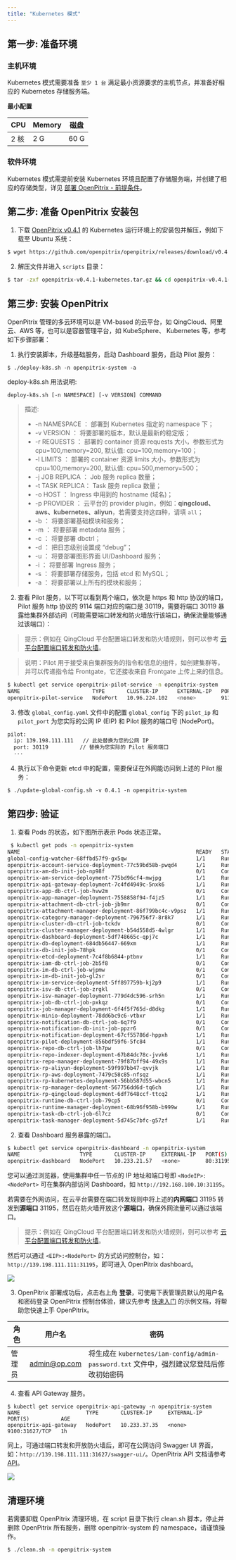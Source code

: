 ```yaml
---
title: "Kubernetes 模式"
---
```


## 第一步: 准备环境

### 主机环境

Kubernetes 模式需要准备 `至少 1 台` 满足最小资源要求的主机节点，并准备好相应的 Kubernetes 存储服务端。

**最小配置**

|   CPU  |  Memory |  磁盘  |
|--------|---------|-------|
|  2 核  |    2 G  |  60 G |

### 软件环境

Kubernetes 模式需提前安装 Kubernetes 环境且配置了存储服务端，并创建了相应的存储类型，详见 [部署 OpenPitrix - 前提条件](https://openpitrix.io/docs/v0.4/zh-CN/installation/installation-guide#%E5%89%8D%E6%8F%90%E6%9D%A1%E4%BB%B6)。

## 第二步: 准备 OpenPitrix 安装包

1. 下载 [OpenPitrix v0.4.1](https://github.com/openpitrix/openpitrix/releases/download/v0.4.1/openpitrix-v0.4.1-kubernetes.tar.gz) 的 Kubernetes 运行环境上的安装包并解压，例如下载至 Ubuntu 系统：

```bash
$ wget https://github.com/openpitrix/openpitrix/releases/download/v0.4.1/openpitrix-v0.4.1-kubernetes.tar.gz
``` 

2. 解压文件并进入 `scripts` 目录：

```bash
$ tar -zxf openpitrix-v0.4.1-kubernetes.tar.gz && cd openpitrix-v0.4.1-kubernetes/kubernetes/scripts
```

## 第三步: 安装 OpenPitrix

OpenPitrix 管理的多云环境可以是 VM-based 的云平台，如 QingCloud、阿里云、AWS 等，也可以是容器管理平台，如 KubeSphere、 Kubernetes 等，参考如下步骤部署：

<!-- ### 无需管理 VM-based 平台

如果需要将 OP 部署在 KubeSphere 且只需要管 Kubernetes 运行环境，参考如下执行安装脚本，升级基础服务，启动 Dashboard 服务。如果需要同时管理 Kubernetes 和 VM-based 运行环境，请跳过此步，参考 [需要管理 VM-based 平台](../kubernetes/#需要管理-vm-based-平台)。

```bash
$ ./deploy-k8s.sh -n openpitrix-system -b -d -s -u
``` -->

1. 执行安装脚本，升级基础服务，启动 Dashboard 服务，启动 Pilot 服务：

```
$ ./deploy-k8s.sh -n openpitrix-system -a
```

deploy-k8s.sh 用法说明: 

```
deploy-k8s.sh [-n NAMESPACE] [-v VERSION] COMMAND
```
>  描述:
> -  -n NAMESPACE   ： 部署到 Kubernetes 指定的 namespace 下；
> -  -v VERSION     ： 将要部署的版本，默认是最新的稳定版；
> -  -r REQUESTS    ： 部署的 container 资源 requests 大小，参数形式为 cpu=100,memory=200, 默认值: cpu=100,memory=100；
> -  -l LIMITS      ： 部署的 container 资源 limits 大小，参数形式为 cpu=100,memory=200, 默认值: cpu=500,memory=500；
> -  -j JOB REPLICA ： Job 服务 replica 数量；
> -  -t TASK REPLICA： Task 服务 replica 数量；
> -  -o HOST        ： Ingress 中用到的 hostname (域名)；
> -  -p PROVIDER    ： 云平台的 provider plugin，例如：**qingcloud、aws、kubernetes、aliyun**，若需要支持这四种，请填 `all`；
> -  -b             ： 将要部署基础模块和服务；
> -  -m             ： 将要部署 metadata 服务；
> -  -c             ： 将要部署 dbctrl；
> -  -d             ： 把日志级别设置成 “debug”；
> -  -u             ： 将要部署图形界面 UI/Dashboard 服务；
> -  -i             ： 将要部署 Ingress 服务；
> -  -s             ： 将要部署存储服务，包括 etcd 和 MySQL；
> -  -a             ： 将要部署以上所有的模块和服务；


2. 查看 Pilot 服务，以下可以看到两个端口，依次是 https 和 http 协议的端口，Pilot 服务 http 协议的 9114 端口对应的端口是 30119，需要将端口 30119 暴露给集群外部访问（可能需要端口转发和防火墙放行该端口，确保流量能够通过该端口）：

> 提示：例如在 QingCloud 平台配置端口转发和防火墙规则，则可以参考 [云平台配置端口转发和防火墙](https://openpitrix.io/docs/v0.4/zh-CN/appendix/qingcloud-manipulation)。

> 说明：Pilot 用于接受来自集群服务的指令和信息的组件，如创建集群等，并可以传递指令给 Frontgate，它还接收来自 Frontgate 上传上来的信息。

```bash
$ kubectl get service openpitrix-pilot-service -n openpitrix-system
NAME                       TYPE       CLUSTER-IP      EXTERNAL-IP   PORT(S)                         AGE
openpitrix-pilot-service   NodePort   10.96.224.102   <none>        9110:31866/TCP, 9114:30119/TCP   5m
```

3. 修改 `global_config.yaml` 文件中的配置 `global_config` 下的 `pilot_ip` 和 `pilot_port` 为您实际的公网 IP (EIP) 和 Pilot 服务的端口号 (NodePort)。

```bash
pilot:
  ip: 139.198.111.111   // 此处替换为您的公网 IP
  port: 30119          // 替换为您实际的 Pilot 服务端口
  ···
```

4. 执行以下命令更新 etcd 中的配置，需要保证在外网能访问到上述的 Pilot 服务：

```
$ ./update-global-config.sh -v 0.4.1 -n openpitrix-system
```

## 第四步: 验证

1. 查看 Pods 的状态，如下图所示表示 Pods 状态正常。

```bash
 $ kubectl get pods -n openpitrix-system
NAME                                                        READY   STATUS      RESTARTS   AGE
global-config-watcher-68ffbd57f9-gx5qw                      1/1     Running     0          9h
openpitrix-account-service-deployment-77c59bd58b-pwqd4      1/1     Running     5          9h
openpitrix-am-db-init-job-np98f                             0/1     Completed   0          9h
openpitrix-am-service-deployment-775bd96cf4-mwjpg           1/1     Running     0          9h
openpitrix-api-gateway-deployment-7c4fd4949c-5nxk6          1/1     Running     0          9h
openpitrix-app-db-ctrl-job-hvw2m                            0/1     Completed   0          9h
openpitrix-app-manager-deployment-7558858f94-f4jz5          1/1     Running     0          9h
openpitrix-attachment-db-ctrl-job-jb9mr                     0/1     Completed   0          9h
openpitrix-attachment-manager-deployment-86f799bc4c-v9psz   1/1     Running     0          9h
openpitrix-category-manager-deployment-796756f7-8r8k7       1/1     Running     0          9h
openpitrix-cluster-db-ctrl-job-tckdv                        0/1     Completed   0          9h
openpitrix-cluster-manager-deployment-b54d558d5-4wlgr       1/1     Running     0          9h
openpitrix-dashboard-deployment-5df748665c-qpj7c            1/1     Running     0          9h
openpitrix-db-deployment-684db56447-669xm                   1/1     Running     0          9h
openpitrix-db-init-job-78hpk                                0/1     Completed   0          9h
openpitrix-etcd-deployment-7c4f8b6844-ptbnv                 1/1     Running     0          9h
openpitrix-iam-db-ctrl-job-2b5f8                            0/1     Completed   5          9h
openpitrix-im-db-ctrl-job-wjpmw                             0/1     Completed   0          9h
openpitrix-im-db-init-job-gl2sr                             0/1     Completed   0          9h
openpitrix-im-service-deployment-5ff897759b-kj2p9           1/1     Running     0          9h
openpitrix-isv-db-ctrl-job-zrgkl                            0/1     Completed   0          9h
openpitrix-isv-manager-deployment-779d4dc596-srh5n          1/1     Running     0          9h
openpitrix-job-db-ctrl-job-pxkqz                            0/1     Completed   4          9h
openpitrix-job-manager-deployment-6f4f5f765d-d8dkg          1/1     Running     0          9h
openpitrix-minio-deployment-78dd6bc9c6-vtbxr                1/1     Running     0          9h
openpitrix-notification-db-ctrl-job-6q7f9                   0/1     Completed   5          9h
openpitrix-notification-db-init-job-ppzr6                   0/1     Completed   0          9h
openpitrix-notification-deployment-67cf55786d-hppxh         1/1     Running     5          9h
openpitrix-pilot-deployment-856bdf59f6-5fc84                1/1     Running     0          9h
openpitrix-repo-db-ctrl-job-lh7pw                           0/1     Completed   0          9h
openpitrix-repo-indexer-deployment-67b84dc78c-jvvk6         1/1     Running     0          9h
openpitrix-repo-manager-deployment-79f87bff94-49x9s         1/1     Running     0          9h
openpitrix-rp-aliyun-deployment-59f997bb47-qvvjk            1/1     Running     0          9h
openpitrix-rp-aws-deployment-7479c58c85-nfsqz               1/1     Running     0          9h
openpitrix-rp-kubernetes-deployment-56bb587d55-wbcn5        1/1     Running     0          9h
openpitrix-rp-manager-deployment-567756dd6d-tq6ch           1/1     Running     0          9h
openpitrix-rp-qingcloud-deployment-6df7648ccf-ttcq2         1/1     Running     0          9h
openpitrix-runtime-db-ctrl-job-79cp5                        0/1     Completed   4          9h
openpitrix-runtime-manager-deployment-68b96f958b-b999w      1/1     Running     0          9h
openpitrix-task-db-ctrl-job-6l7cz                           0/1     Completed   3          9h
openpitrix-task-manager-deployment-5d745c7bfc-g57zf         1/1     Running     0          9h
```

2. 查看 Dashboard 服务暴露的端口。

```bash
$ kubectl get service openpitrix-dashboard -n openpitrix-system
NAME                   TYPE       CLUSTER-IP     EXTERNAL-IP   PORT(S)                        AGE
openpitrix-dashboard   NodePort   10.233.21.57   <none>        80:31195/TCP,30300:30300/TCP   1h
```

您可以通过浏览器，使用集群中任一节点的 IP 地址和端口号即 `<NodeIP>:<NodePort>` 可在集群内部访问 Dashboard，如 `http://192.168.100.10:31195`。

若需要在外网访问，在云平台需要在端口转发规则中将上述的**内网端口** 31195 转发到**源端口** 31195，然后在防火墙开放这个**源端口**，确保外网流量可以通过该端口。

> 提示：例如在 QingCloud 平台配置端口转发和防火墙规则，则可以参考 [云平台配置端口转发和防火墙](https://openpitrix.io/docs/v0.4/zh-CN/appendix/qingcloud-manipulation)。

然后可以通过 `<EIP>:<NodePort>` 的方式访问控制台，如：`http://139.198.111.111:31195`，即可进入 OpenPitrix dashboard。


![](https://pek3b.qingstor.com/kubesphere-docs/png/20190612182143.png)


3. OpenPitrix 部署成功后，点击右上角 **登录**，可使用下表管理员默认的用户名和密码登录 OpenPitrix 控制台体验，建议先参考 [快速入门](https://openpitrix.io/docs/v0.4/zh-CN/getting-start/introduction) 的示例文档，将帮助您快速上手 OpenPitrix。


| 角色 |	用户名 |	密码 |
|-----|-----|-----|
| 管理员	| admin@op.com 	| 将生成在 `kubernetes/iam-config/admin-password.txt` 文件中，强烈建议您登陆后修改初始密码 | 

4. 查看 API Gateway 服务。

```
$ kubectl get service openpitrix-api-gateway -n openpitrix-system
NAME                     TYPE       CLUSTER-IP     EXTERNAL-IP   PORT(S)          AGE
openpitrix-api-gateway   NodePort   10.233.37.35   <none>        9100:31627/TCP   1h
```

同上，可通过端口转发和开放防火墙后，即可在公网访问 Swagger UI 界面，如：`http://139.198.111.111:31627/swagger-ui/`。OpenPitrix API 文档请参考 [API](https://openpitrix.io/api)。

![](https://pek3b.qingstor.com/kubesphere-docs/png/20190612182534.png)
    
<!-- ## 升级

更新代码后，仅需要执行脚本即可升级环境。由于在第三步安装时提供了两种安装方式，因此升级也应根据第三步所选的安装方式进行升级。升级操作会保留数据库和 Etcd 服务中已有的数据，无需担心数据丢失。

###  无需管理 VM-based 平台

执行脚本，升级基础服务，升级 Dashboard 服务：

```bash
$ kubernetes/scripts/deploy-k8s.sh -n openpitrix-system -b -d -s -u
```

###  需要管理 VM-based 平台

执行脚本，升级基础服务，升级 Dashboard 服务，升级 Pilot 服务：

```bash
$ kubernetes/scripts/deploy-k8s.sh -n openpitrix-system -a
``` -->

## 清理环境

若需要卸载 OpenPitrix 清理环境，在 script 目录下执行 clean.sh 脚本，停止并删除 OpenPitrix 所有服务，删除 openpitrix-system 的 namespace，请谨慎操作。

```bash
$ ./clean.sh -n openpitrix-system 
```
